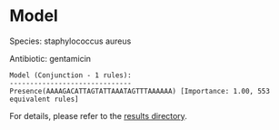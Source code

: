 
# Model

Species: staphylococcus aureus

Antibiotic: gentamicin

```
Model (Conjunction - 1 rules):
------------------------------
Presence(AAAAGACATTAGTATTAAATAGTTTAAAAAA) [Importance: 1.00, 553 equivalent rules]

```

For details, please refer to the [results directory](../../../../../results/scm_b/staphylococcus+aureus/gentamicin/repeat_1/).

